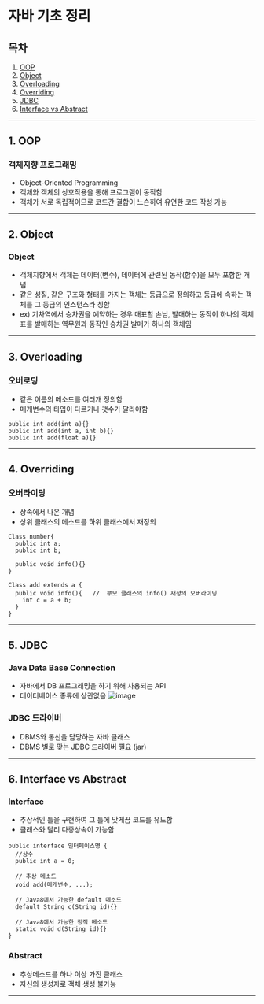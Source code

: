 자바 기초 정리
==============

## 목차
1. [OOP](#1-oop)
2. [Object](#2-object)
3. [Overloading](#3-overloading)
4. [Overriding](#4-overriding)
5. [JDBC](#5-jdbc)
6. [Interface vs Abstract](#6-interface-vs-abstract)

---
## 1. OOP
### 객체지향 프로그래밍
* Object-Oriented Programming
* 객체와 객체의 상호작용을 통해 프로그램이 동작함
* 객체가 서로 독립적이므로 코드간 결합이 느슨하여 유연한 코드 작성 가능
---

## 2. Object
### Object
* 객체지향에서 객체는 데이터(변수), 데이터에 관련된 동작(함수)을 모두 포함한 개념
* 같은 성질, 같은 구조와 형태를 가지는 객체는 등급으로 정의하고 등급에 속하는 객체를 그 등급의 인스턴스라 칭함
* ex)
기차역에서 승차권을 예약하는 경우 매표할 손님, 발매하는 동작이 하나의 객체
표를 발매하는 역무원과 동작인 승차권 발매가 하나의 객체임

---

## 3. Overloading
### 오버로딩
* 같은 이름의 메소드를 여러개 정의함
* 매개변수의 타입이 다르거나 갯수가 달라야함

```
public int add(int a){}
public int add(int a, int b){}
public int add(float a){}
```

---

## 4. Overriding
### 오버라이딩
* 상속에서 나온 개념
* 상위 클래스의 메소드를 하위 클래스에서 재정의

```
Class number{
  public int a;
  public int b;
  
  public void info(){}
}

Class add extends a {
  public void info(){   //  부모 클래스의 info() 재정의 오버라이딩
    int c = a + b;
  }
} 
```

---
## 5. JDBC
### Java Data Base Connection
* 자바에서 DB 프로그래밍을 하기 위해 사용되는 API
* 데이터베이스 종류에 상관없음
![image](https://user-images.githubusercontent.com/37949471/167779387-1fb479f3-43e4-4333-972f-4dc0558c44d9.png)
### JDBC 드라이버
* DBMS와 통신을 담당하는 자바 클래스
* DBMS 별로 맞는 JDBC 드라이버 필요 (jar)

---
## 6. Interface vs Abstract
### Interface
* 추상적인 틀을 구현하여 그 틀에 맞게끔 코드를 유도함
* 클래스와 달리 다중상속이 가능함
```
public interface 인터페이스명 {
  //상수
  public int a = 0;
  
  // 추상 메소드
  void add(매개변수, ...);
  
  // Java8에서 가능한 default 메소드
  default String c(String id){}
  
  // Java8에서 가능한 정적 메소드
  static void d(String id){}
}
```
### Abstract
* 추상메소드를 하나 이상 가진 클래스
* 자신의 생성자로 객체 생성 불가능


---











